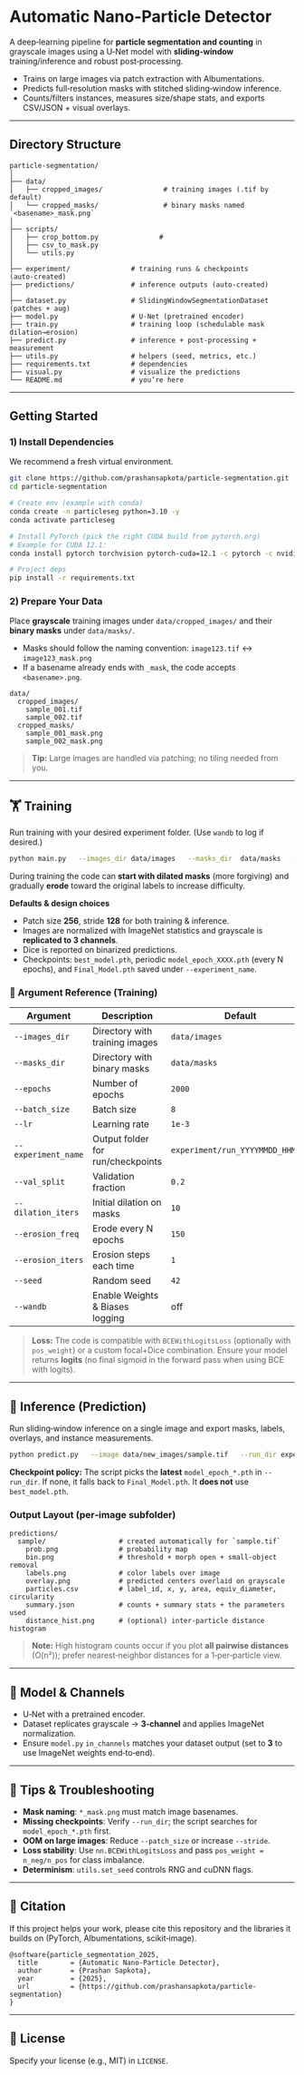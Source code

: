 # Automatic Nano-Particle Detector

A deep‑learning pipeline for **particle segmentation and counting** in grayscale images using a U‑Net model with **sliding‑window** training/inference and robust post‑processing.

- Trains on large images via patch extraction with Albumentations.
- Predicts full‑resolution masks with stitched sliding‑window inference.
- Counts/filters instances, measures size/shape stats, and exports CSV/JSON + visual overlays.

---

## Directory Structure
```
particle-segmentation/
│
├── data/
│   ├── cropped_images/               # training images (.tif by default)
│   └── cropped_masks/                # binary masks named `<basename>_mask.png`
│
├── scripts/
│   ├── crop_bottom.py               # 
│   ├── csv_to_mask.py   
│   └── utils.py
│
├── experiment/               # training runs & checkpoints (auto‑created)
├── predictions/              # inference outputs (auto‑created)
│
├── dataset.py                # SlidingWindowSegmentationDataset (patches + aug)
├── model.py                  # U‑Net (pretrained encoder)
├── train.py                  # training loop (schedulable mask dilation→erosion)
├── predict.py                # inference + post‑processing + measurement
├── utils.py                  # helpers (seed, metrics, etc.)
├── requirements.txt          # dependencies
├── visual.py                 # visualize the predictions
└── README.md                 # you’re here
```

---

## Getting Started

### 1) Install Dependencies
We recommend a fresh virtual environment.

```bash
git clone https://github.com/prashansapkota/particle-segmentation.git
cd particle-segmentation

# Create env (example with conda)
conda create -n particleseg python=3.10 -y
conda activate particleseg

# Install PyTorch (pick the right CUDA build from pytorch.org)
# Example for CUDA 12.1:
conda install pytorch torchvision pytorch-cuda=12.1 -c pytorch -c nvidia

# Project deps
pip install -r requirements.txt
```

### 2) Prepare Your Data
Place **grayscale** training images under `data/cropped_images/` and their **binary masks** under `data/masks/`.

- Masks should follow the naming convention: `image123.tif` ↔ `image123_mask.png`  
- If a basename already ends with `_mask`, the code accepts `<basename>.png`.

```
data/
  cropped_images/
    sample_001.tif
    sample_002.tif
  cropped_masks/
    sample_001_mask.png
    sample_002_mask.png
```

> **Tip:** Large images are handled via patching; no tiling needed from you.

---

## 🏋️ Training
Run training with your desired experiment folder. (Use `wandb` to log if desired.)

```bash
python main.py   --images_dir data/images   --masks_dir  data/masks   --epochs 2000   --batch_size 8   --lr 1e-3   --experiment_name experiment/run_$(date +%Y%m%d_%H%M%S)   --val_split 0.2   --dilation_iters 10   --erosion_freq 150   --erosion_iters 1   --seed 42   [--wandb]
```

During training the code can **start with dilated masks** (more forgiving) and gradually **erode** toward the original labels to increase difficulty.

**Defaults & design choices**
- Patch size **256**, stride **128** for both training & inference.
- Images are normalized with ImageNet statistics and grayscale is **replicated to 3 channels**.
- Dice is reported on binarized predictions.
- Checkpoints: `best_model.pth`, periodic `model_epoch_XXXX.pth` (every N epochs), and `Final_Model.pth` saved under `--experiment_name`.

### 🧩 Argument Reference (Training)

| Argument | Description | Default |
|---|---|---|
| `--images_dir` | Directory with training images | `data/images` |
| `--masks_dir` | Directory with binary masks | `data/masks` |
| `--epochs` | Number of epochs | `2000` |
| `--batch_size` | Batch size | `8` |
| `--lr` | Learning rate | `1e-3` |
| `--experiment_name` | Output folder for run/checkpoints | `experiment/run_YYYYMMDD_HHMMSS` |
| `--val_split` | Validation fraction | `0.2` |
| `--dilation_iters` | Initial dilation on masks | `10` |
| `--erosion_freq` | Erode every N epochs | `150` |
| `--erosion_iters` | Erosion steps each time | `1` |
| `--seed` | Random seed | `42` |
| `--wandb` | Enable Weights & Biases logging | off |

> **Loss:** The code is compatible with `BCEWithLogitsLoss` (optionally with `pos_weight`) or a custom focal+Dice combination. Ensure your model returns **logits** (no final sigmoid in the forward pass when using BCE with logits).

---

## 🔮 Inference (Prediction)
Run sliding‑window inference on a single image and export masks, labels, overlays, and instance measurements.

```bash
python predict.py   --image data/new_images/sample.tif   --run_dir experiment/run_20250805_104636   --out_dir predictions   --thresh 0.25   --min_size 5   --morph_ksize 3   --watershed   --min_distance 5   --min_circularity 0.3   --patch_size 256   --stride 128   --crop_bottom 100
```

**Checkpoint policy:** The script picks the **latest** `model_epoch_*.pth` in `--run_dir`. If none, it falls back to `Final_Model.pth`. It **does not** use `best_model.pth`.

### Output Layout (per‑image subfolder)
```
predictions/
  sample/                  # created automatically for `sample.tif`
    prob.png               # probability map
    bin.png                # threshold + morph open + small‑object removal
    labels.png             # color labels over image
    overlay.png            # predicted centers overlaid on grayscale
    particles.csv          # label_id, x, y, area, equiv_diameter, circularity
    summary.json           # counts + summary stats + the parameters used
    distance_hist.png      # (optional) inter‑particle distance histogram
```

> **Note:** High histogram counts occur if you plot **all pairwise distances** (O(n²)); prefer nearest‑neighbor distances for a 1‑per‑particle view.

---

## 🧠 Model & Channels
- U‑Net with a pretrained encoder.
- Dataset replicates grayscale → **3‑channel** and applies ImageNet normalization.
- Ensure `model.py` `in_channels` matches your dataset output (set to **3** to use ImageNet weights end‑to‑end).

---

## 🧪 Tips & Troubleshooting
- **Mask naming**: `*_mask.png` must match image basenames.
- **Missing checkpoints**: Verify `--run_dir`; the script searches for `model_epoch_*.pth` first.
- **OOM on large images**: Reduce `--patch_size` or increase `--stride`.
- **Loss stability**: Use `nn.BCEWithLogitsLoss` and pass `pos_weight = n_neg/n_pos` for class imbalance.
- **Determinism**: `utils.set_seed` controls RNG and cuDNN flags.

---

## 📜 Citation
If this project helps your work, please cite this repository and the libraries it builds on (PyTorch, Albumentations, scikit‑image).

```
@software{particle_segmentation_2025,
  title        = {Automatic Nano-Particle Detector},
  author       = {Prashan Sapkota},
  year         = {2025},
  url          = {https://github.com/prashansapkota/particle-segmentation}
}
```

---

## 📄 License
Specify your license (e.g., MIT) in `LICENSE`.
